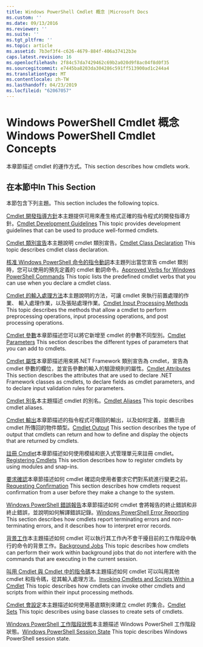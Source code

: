 ```yaml
---
title: Windows PowerShell Cmdlet 概念 |Microsoft Docs
ms.custom: ''
ms.date: 09/13/2016
ms.reviewer: ''
ms.suite: ''
ms.tgt_pltfrm: ''
ms.topic: article
ms.assetid: 7b3ef3f4-c626-4679-884f-406a37412b3e
caps.latest.revision: 16
ms.openlocfilehash: 2f84c57da7429462c69b2a020d9f8ac04f8d0f35
ms.sourcegitcommit: e7445ba8203da304286c591ff513900ad1c244a4
ms.translationtype: MT
ms.contentlocale: zh-TW
ms.lasthandoff: 04/23/2019
ms.locfileid: "62067057"
---
```

# <a name="windows-powershell-cmdlet-concepts"></a><span data-ttu-id="59fcc-102">Windows PowerShell Cmdlet 概念</span><span class="sxs-lookup"><span data-stu-id="59fcc-102">Windows PowerShell Cmdlet Concepts</span></span>

<span data-ttu-id="59fcc-103">本章節描述 cmdlet 的運作方式。</span><span class="sxs-lookup"><span data-stu-id="59fcc-103">This section describes how cmdlets work.</span></span>

## <a name="in-this-section"></a><span data-ttu-id="59fcc-104">在本節中</span><span class="sxs-lookup"><span data-stu-id="59fcc-104">In This Section</span></span>

<span data-ttu-id="59fcc-105">本節包含下列主題。</span><span class="sxs-lookup"><span data-stu-id="59fcc-105">This section includes the following topics.</span></span>

<span data-ttu-id="59fcc-106">[Cmdlet 開發指導方針](./cmdlet-development-guidelines.md)本主題提供可用來產生格式正確的指令程式的開發指導方針。</span><span class="sxs-lookup"><span data-stu-id="59fcc-106">[Cmdlet Development Guidelines](./cmdlet-development-guidelines.md) This topic provides development guidelines that can be used to produce well-formed cmdlets.</span></span>

<span data-ttu-id="59fcc-107">[Cmdlet 類別宣告](./cmdlet-class-declaration.md)本主題說明 cmdlet 類別宣告。</span><span class="sxs-lookup"><span data-stu-id="59fcc-107">[Cmdlet Class Declaration](./cmdlet-class-declaration.md) This topic describes cmdlet class declaration.</span></span>

<span data-ttu-id="59fcc-108">[核准 Windows PowerShell 命令的指令動詞](./approved-verbs-for-windows-powershell-commands.md)本主題列出當您宣告 cmdlet 類別時，您可以使用的預先定義的 cmdlet 動詞命令。</span><span class="sxs-lookup"><span data-stu-id="59fcc-108">[Approved Verbs for Windows PowerShell Commands](./approved-verbs-for-windows-powershell-commands.md) This topic lists the predefined cmdlet verbs that you can use when you declare a cmdlet class.</span></span>

<span data-ttu-id="59fcc-109">[Cmdlet 的輸入處理方法](./cmdlet-input-processing-methods.md)本主題說明的方法，可讓 cmdlet 來執行前置處理的作業、 輸入處理作業，以及張貼處理作業。</span><span class="sxs-lookup"><span data-stu-id="59fcc-109">[Cmdlet Input Processing Methods](./cmdlet-input-processing-methods.md) This topic describes the methods that allow a cmdlet to perform preprocessing operations, input processing operations, and post processing operations.</span></span>

<span data-ttu-id="59fcc-110">[Cmdlet 參數](./cmdlet-parameters.md)本章節描述您可以將它新增至 cmdlet 的參數不同型別。</span><span class="sxs-lookup"><span data-stu-id="59fcc-110">[Cmdlet Parameters](./cmdlet-parameters.md) This section describes the different types of parameters that you can add to cmdlets.</span></span>

<span data-ttu-id="59fcc-111">[Cmdlet 屬性](./cmdlet-attributes.md)本章節描述用來將.NET Framework 類別宣告為 cmdlet，宣告為 cmdlet 參數的欄位，並宣告參數的輸入的驗證規則的屬性。</span><span class="sxs-lookup"><span data-stu-id="59fcc-111">[Cmdlet Attributes](./cmdlet-attributes.md) This section describes the attributes that are used to declare .NET Framework classes as cmdlets, to declare fields as cmdlet parameters, and to declare input validation rules for parameters.</span></span>

<span data-ttu-id="59fcc-112">[Cmdlet 別名](./cmdlet-aliases.md)本主題描述 cmdlet 的別名。</span><span class="sxs-lookup"><span data-stu-id="59fcc-112">[Cmdlet Aliases](./cmdlet-aliases.md) This topic describes cmdlet aliases.</span></span>

<span data-ttu-id="59fcc-113">[Cmdlet 輸出](./cmdlet-output.md)本章節描述的指令程式可傳回的輸出，以及如何定義，並顯示由 cmdlet 所傳回的物件類型。</span><span class="sxs-lookup"><span data-stu-id="59fcc-113">[Cmdlet Output](./cmdlet-output.md) This section describes the type of output that cmdlets can return and how to define and display the objects that are returned by cmdlets.</span></span>

<span data-ttu-id="59fcc-114">[註冊 Cmdlet](./modules-and-snap-ins.md)本章節描述如何使用模組和嵌入式管理單元來註冊 cmdlet。</span><span class="sxs-lookup"><span data-stu-id="59fcc-114">[Registering Cmdlets](./modules-and-snap-ins.md) This section describes how to register cmdlets by using modules and snap-ins.</span></span>

<span data-ttu-id="59fcc-115">[要求確認](./requesting-confirmation-from-cmdlets.md)本章節描述如何 cmdlet 確認向使用者要求它們對系統進行變更之前。</span><span class="sxs-lookup"><span data-stu-id="59fcc-115">[Requesting Confirmation](./requesting-confirmation-from-cmdlets.md) This section describes how cmdlets request confirmation from a user before they make a change to the system.</span></span>

<span data-ttu-id="59fcc-116">[Windows PowerShell 錯誤報告](./error-reporting-concepts.md)本章節描述如何 cmdlet 會將報告的終止錯誤和非終止錯誤，並說明如何解譯錯誤記錄。</span><span class="sxs-lookup"><span data-stu-id="59fcc-116">[Windows PowerShell Error Reporting](./error-reporting-concepts.md) This section describes how cmdlets report terminating errors and non-terminating errors, and it describes how to interpret error records.</span></span>

<span data-ttu-id="59fcc-117">[背景工作](./background-jobs.md)本主題描述如何 cmdlet 可以執行其工作內不會干擾目前的工作階段中執行的命令的背景工作。</span><span class="sxs-lookup"><span data-stu-id="59fcc-117">[Background Jobs](./background-jobs.md) This topic describes how cmdlets can perform their work within background jobs that do not interfere with the commands that are executing in the current session.</span></span>

<span data-ttu-id="59fcc-118">[叫用 Cmdlet 與 Cmdlet 中的指令碼](./invoking-cmdlets-and-scripts-within-a-cmdlet.md)本主題描述如何 cmdlet 可以叫用其他 cmdlet 和指令碼，從其輸入處理方法。</span><span class="sxs-lookup"><span data-stu-id="59fcc-118">[Invoking Cmdlets and Scripts Within a Cmdlet](./invoking-cmdlets-and-scripts-within-a-cmdlet.md) This topic describes how cmdlets can invoke other cmdlets and scripts from within their input processing methods.</span></span>

<span data-ttu-id="59fcc-119">[Cmdlet 會設定](./cmdlet-sets.md)本主題描述如何使用基底類別來建立 cmdlet 的集合。</span><span class="sxs-lookup"><span data-stu-id="59fcc-119">[Cmdlet Sets](./cmdlet-sets.md) This topic describes using base classes to create sets of cmdlets.</span></span>

<span data-ttu-id="59fcc-120">[Windows PowerShell 工作階段狀態](./windows-powershell-session-state.md)本主題描述 Windows PowerShell 工作階段狀態。</span><span class="sxs-lookup"><span data-stu-id="59fcc-120">[Windows PowerShell Session State](./windows-powershell-session-state.md) This topic describes Windows PowerShell session state.</span></span>
